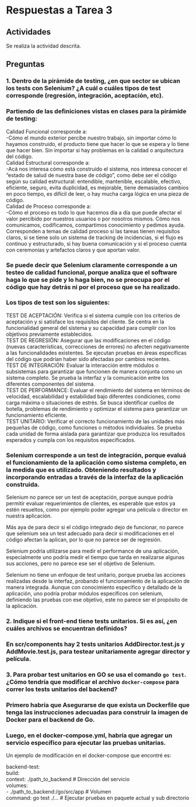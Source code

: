 # Respuestas a Tarea 3

## Actividades

Se realiza la actividad descrita. 

## Preguntas

### 1. Dentro de la pirámide de testing, ¿en que sector se ubican los tests con Selenium? ¿A cuál o cuáles tipos de test corresponde (regresión, integración, aceptación, etc).

### Partiendo de las definiciones vistas en clases para la pirámide de testing: 
Calidad Funcional corresponde a:  
-Cómo el mundo exterior percibe nuestro trabajo, sin importar cómo lo hayamos construido, el producto tiene que hacer lo que se espera y lo tiene que hacer bien. Sin importar si hay problemas en la calidad o arquitectura del código.  
Calidad Estructural corresponde a:  
-Acá nos interesa cómo está construido el sistema, nos interesa conocer el “estado de salud de nuestra base de código”, como debe ser el código según su calidad estructural: entendible, mantenible, escalable, efectivo, eficiente, seguro, evita duplicidad, es mejorable, tiene demasiados cambios en poco tiempo, es difícil de leer, o hay mucha carga lógica en una pieza de código.  
Calidad de Proceso corresponde a:  
-Cómo el proceso es todo lo que hacemos día a día que puede afectar el valor percibido por nuestros usuarios o por nosotros mismos. Cómo nos comunicamos, codificamos, compartimos conocimiento y pedimos ayuda. Corresponden a temas de calidad proceso si las tareas tienen requisitos claros, si se tiene solo un sistema de tracking de incidencias, si el flujo es continuo y estructurado, si hay buena comunicación y si el proceso cuenta con ceremonias y artefactos claros y que aportan valor.  

### Se puede decir que Selenium claramente corresponde a un testeo de calidad funcional, porque analiza que el software haga lo que se pide y lo haga bien, no se preocupa por el código que hay detrás ni por el proceso que se ha realizado.  

### Los tipos de test son los siguientes: 
TEST DE ACEPTACIÓN: Verifica si el sistema cumple con los criterios de aceptación y si satisface los requisitos del cliente. Se centra en la funcionalidad general del sistema y su capacidad para cumplir con los objetivos previamente establecidos.  
TEST DE REGRESIÓN: Asegurar que las modificaciones en el código (nuevas características, correcciones de errores) no afecten negativamente a las funcionalidades existentes. Se ejecutan pruebas en áreas específicas del código que podrían haber sido afectadas por cambios recientes.  
TEST DE INTEGRACIÓN: Evaluar la interacción entre módulos o subsistemas para garantizar que funcionen de manera conjunta como un sistema completo. Se prueba la interfaz y la comunicación entre los diferentes componentes del sistema.  
TEST DE PERFORMANCE: Evaluar el rendimiento del sistema en términos de velocidad, escalabilidad y estabilidad bajo diferentes condiciones, como carga máxima o situaciones de estrés. Se busca identificar cuellos de botella, problemas de rendimiento y optimizar el sistema para garantizar un funcionamiento eficiente.  
TEST UNITARIO: Verificar el correcto funcionamiento de las unidades más pequeñas de código, como funciones o métodos individuales. Se prueba cada unidad de forma aislada para garantizar que produzca los resultados esperados y cumpla con los requisitos especificados.  

### Selenium corresponde a un test de integración, porque evaluá el funcionamiento de la aplicación como sistema completo, en la medida que es utilizado. Obteniendo resultados y incorporando entradas a través de la interfaz de la aplicación construida.  

Selenium no parece ser un test de aceptación, porque aunque podría permitir evaluar requerimientos de clientes, es esperable que estos ya estén resueltos, como por ejemplo poder agregar una película o director en nuestra aplicación.  

Más aya de para decir si el código integrado dejo de funcionar, no parece que selenium sea un test adecuado para decir si modificaciones en el código afectan la aplican, por lo que no parece ser de regresión.  

Selenium podría utilizarse para medir el performance de una aplicación, especialmente uno podría medir el tiempo que tarda en realizarse algunas sus acciones, pero no parece ese ser el objetivo de Selenium.  

Selenium no tiene un enfoque de test unitario, porque prueba las acciones realizadas desde la interfaz, probando el funcionamiento de la aplicación de manera integrada. Aunque con conocimiento especifico y detallado de la aplicación, uno podría probar módulos específicos con selenium, definiendo las pruebas con ese objetivo, este no parece ser el propósito de la aplicación.   

### 2. Indique si el front-end tiene tests unitarios. Si es así, ¿en cuáles archivos se encuentran definidos?

### En scr/components hay 2 tests unitarios AddDirector.test.js y AddMovie.test.js, para testear unitariamente agregar director y película.  

### 3. Para probar test unitarios en GO se usa el comando `go test`. ¿Cómo tendría que modificar el archivo `docker-compose` para correr los tests unitarios del backend?
  
### Primero habría que Asegurarse de que exista un Dockerfile que tenga las instrucciones adecuadas para construir la imagen de Docker para el backend de Go.  
### Luego, en el docker-compose.yml, habría que agregar un servicio específico para ejecutar las pruebas unitarias.  
  
Un ejemplo de modificación en el docker-compose que encontré es:  

  backend-test:  
    build:  
      context: ./path_to_backend                # Dirección del servicio                  
    volumes:    
      - ./path_to_backend:/go/src/app           # Volumen    
    command: go test ./...                      # Ejecutar pruebas en paquete actual y sub directorio    


